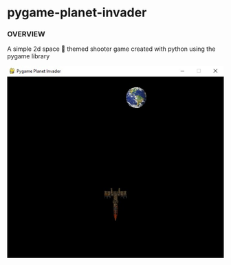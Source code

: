 # pygame-planet-invader
### OVERVIEW
A simple 2d space 🌌 themed shooter game created with python using the pygame library


![Image](assets/screenshot.jpg)
